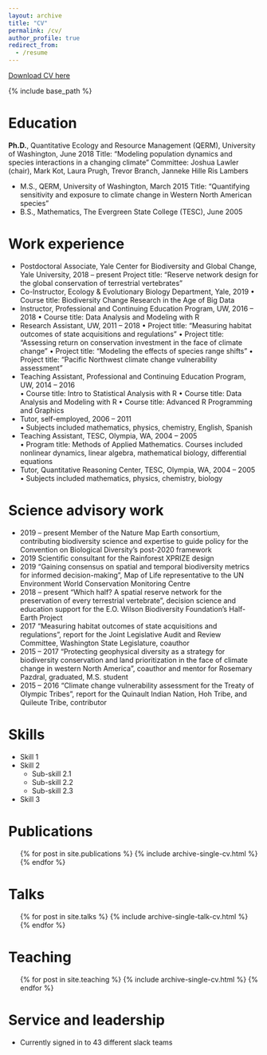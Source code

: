 ```yaml
---
layout: archive
title: "CV"
permalink: /cv/
author_profile: true
redirect_from:
  - /resume
---
```


[Download CV here](http://rinnan.github.io/files/Rinnan_CV.pdf)

{% include base_path %}

Education
======
  **Ph.D.**, Quantitative Ecology and Resource Management (QERM), University of Washington, June 2018
  Title: “Modeling population dynamics and species interactions in a changing climate”
  Committee: Joshua Lawler (chair), Mark Kot, Laura Prugh, Trevor Branch, Janneke Hille Ris Lambers
* M.S., QERM, University of Washington, March 2015
  Title: “Quantifying sensitivity and exposure to climate change in Western North American species”
* B.S., Mathematics, The Evergreen State College (TESC), June 2005


Work experience
======
* Postdoctoral Associate, Yale Center for Biodiversity and Global Change, Yale University, 2018 – present
        	 Project title: “Reserve network design for the global conservation of terrestrial vertebrates”
* Co-Instructor, Ecology & Evolutionary Biology Department, Yale, 2019
 	   •   Course title: Biodiversity Change Research in the Age of Big Data
* Instructor, Professional and Continuing Education Program, UW, 2016 – 2018
                •    Course title: Data Analysis and Modeling with R
* Research Assistant, UW, 2011 – 2018
                •    Project title: “Measuring habitat outcomes of state acquisitions and regulations”
                •    Project title: “Assessing return on conservation investment in the face of climate change”
                •    Project title: “Modeling the effects of species range shifts”
                •    Project title: “Pacific Northwest climate change vulnerability assessment”
* Teaching Assistant, Professional and Continuing Education Program, UW, 2014 – 2016  
                •    Course title: Intro to Statistical Analysis with R
                •    Course title: Data Analysis and Modeling with R
                •    Course title: Advanced R Programming and Graphics
* Tutor, self-employed, 2006 – 2011  
                •    Subjects included mathematics, physics, chemistry, English, Spanish
* Teaching Assistant, TESC, Olympia, WA, 2004 – 2005  
                •    Program title: Methods of Applied Mathematics. Courses included nonlinear dynamics, linear algebra, mathematical biology, differential equations
* Tutor, Quantitative Reasoning Center, TESC, Olympia, WA, 2004 – 2005  
                •    Subjects included mathematics, physics, chemistry, biology

Science advisory work
======
* 2019 – present Member of the Nature Map Earth consortium, contributing biodiversity science and expertise 
   to guide policy for the Convention on Biological Diversity’s post-2020 framework
* 2019 Scientific consultant for the Rainforest XPRIZE design
* 2019 “Gaining consensus on spatial and temporal biodiversity metrics for informed decision-making”, 
                Map of Life representative to the UN Environment World Conservation Monitoring Centre
* 2018 – present “Which half? A spatial reserve network for the preservation of every terrestrial vertebrate”,
	   decision science and education support for the E.O. Wilson Biodiversity Foundation’s Half-Earth Project
* 2017 “Measuring habitat outcomes of state acquisitions and regulations”, report for the Joint Legislative Audit 
                and Review Committee, Washington State Legislature, coauthor
* 2015 – 2017 “Protecting geophysical diversity as a strategy for biodiversity conservation and land 
                prioritization in the face of climate change in western North America”, coauthor and mentor for 
                Rosemary Pazdral, graduated, M.S. student
* 2015 – 2016 “Climate change vulnerability assessment for the Treaty of Olympic Tribes”, report for the 
   Quinault Indian Nation, Hoh Tribe, and Quileute Tribe, contributor

  
Skills
======
* Skill 1
* Skill 2
  * Sub-skill 2.1
  * Sub-skill 2.2
  * Sub-skill 2.3
* Skill 3

Publications
======
  <ul>{% for post in site.publications %}
    {% include archive-single-cv.html %}
  {% endfor %}</ul>
  
Talks
======
  <ul>{% for post in site.talks %}
    {% include archive-single-talk-cv.html %}
  {% endfor %}</ul>
  
Teaching
======
  <ul>{% for post in site.teaching %}
    {% include archive-single-cv.html %}
  {% endfor %}</ul>
  
Service and leadership
======
* Currently signed in to 43 different slack teams
